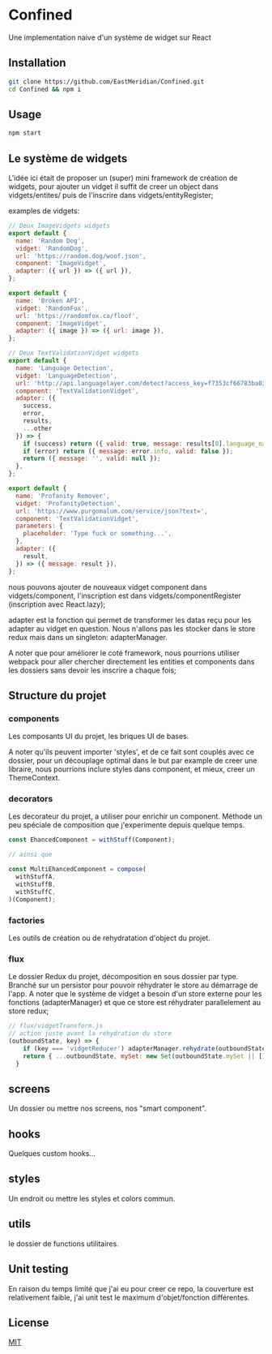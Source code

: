 # Confined
Une implementation naive d'un système de widget sur React

## Installation

```bash
git clone https://github.com/EastMeridian/Confined.git
cd Confined && npm i 
```

## Usage

```bash
npm start
```

## Le système de widgets
L'idée ici était de proposer un (super) mini framework de création de widgets,
pour ajouter un vidget il suffit de creer un object dans vidgets/entites/ puis de l'inscrire dans vidgets/entityRegister;

examples de vidgets:

```javascript
// Deux ImageVidgets widgets
export default {
  name: 'Random Dog',
  vidget: 'RandomDog',
  url: 'https://random.dog/woof.json',
  component: 'ImageVidget',
  adapter: ({ url }) => ({ url }),
};

export default {
  name: 'Broken API',
  vidget: 'RandomFox',
  url: 'https://randomfox.ca/floof',
  component: 'ImageVidget',
  adapter: ({ image }) => ({ url: image }),
};

// Deux TextValidationVidget widgets
export default {
  name: 'Language Detection',
  vidget: 'LanguageDetection',
  url: 'http://api.languagelayer.com/detect?access_key=f7353cf66783ba03907d2481dec38256&query=',
  component: 'TextValidationVidget',
  adapter: ({
    success,
    error,
    results,
    ...other
  }) => {
    if (success) return ({ valid: true, message: results[0].language_name });
    if (error) return ({ message: error.info, valid: false });
    return ({ message: '', valid: null });
  },
};

export default {
  name: 'Profanity Remover',
  vidget: 'ProfanityDetection',
  url: 'https://www.purgomalum.com/service/json?text=',
  component: 'TextValidationVidget',
  parameters: {
    placeholder: 'Type fuck or something...',
  },
  adapter: ({
    result,
  }) => ({ message: result }),
};

```
nous pouvons ajouter de nouveaux vidget component dans vidgets/component, l'inscription est dans vidgets/componentRegister (inscription avec React.lazy);

adapter est la fonction qui permet de transformer les datas reçu pour les adapter au vidget en question. Nous n'allons pas les stocker dans le store redux mais dans un singleton: adapterManager.

A noter que pour améliorer le coté framework, nous pourrions utiliser webpack pour aller chercher directement les entities et components dans les dossiers sans devoir les inscrire a chaque fois;

## Structure du projet

### components
Les composants UI du projet, les briques UI de bases.

A noter qu'ils peuvent importer 'styles', et de ce fait sont couplés avec ce dossier, pour un découplage optimal dans le but par example de creer une libraire, nous pourrions inclure styles dans component, et mieux, creer un ThemeContext.
### decorators
Les decorateur du projet, a utiliser pour enrichir un component.
Méthode un peu spéciale de composition que j'experimente depuis quelque temps.
```javascript
const EhancedComponent = withStuff(Component);

// ainsi que 

const MultiEhancedComponent = compose(
  withStuffA,
  withStuffB,
  withStuffC,
)(Component);
```
### factories
Les outils de création ou de rehydratation d'object du projet.
### flux
Le dossier Redux du projet, décomposition en sous dossier par type.
Branché sur un persistor pour pouvoir réhydrater le store au démarrage de l'app.
A noter que le système de vidget a besoin d'un store externe pour les fonctions (adapterManager) et que ce store est réhydrater parallelement au store redux;

```javascript
// flux/vidgetTransform.js
// action juste avant la réhydration du store
(outboundState, key) => {
    if (key === 'vidgetReducer') adapterManager.rehydrate(outboundState);
    return { ...outboundState, mySet: new Set(outboundState.mySet || []) };
  }
```
## screens
Un dossier ou mettre nos screens, nos "smart component".

## hooks
Quelques custom hooks...

## styles 
Un endroit ou mettre les styles et colors commun.

## utils
le dossier de functions utilitaires.


## Unit testing
En raison du temps limité que j'ai eu pour creer ce repo, la couverture est relativement faible, j'ai unit test le maximum d'objet/fonction différentes.

## License
[MIT](https://choosealicense.com/licenses/mit/)